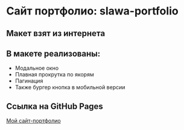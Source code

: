 # Cайт портфолио: slawa-portfolio
## Макет взят из интернета

## В макете реализованы:
* Модальное окно
* Плавная прокрутка по якорям
* Пагинация
* Также бургер кнопка в мобильной версии

## Ссылка на GitHub Pages
[Мой сайт-портфолио](https://slawaslawa.github.io/slawa-portfolio/)


